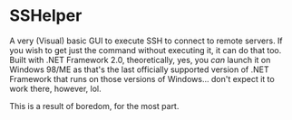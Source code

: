 # SSHelper
A very (Visual) basic GUI to execute SSH to connect to remote servers. If you wish to get just the command without executing it, it can do that too.
Built with .NET Framework 2.0, theoretically, yes, you *can* launch it on Windows 98/ME as that's the last officially supported version of .NET Framework that runs on those versions of Windows... don't expect it to work there, however, lol.

This is a result of boredom, for the most part.
